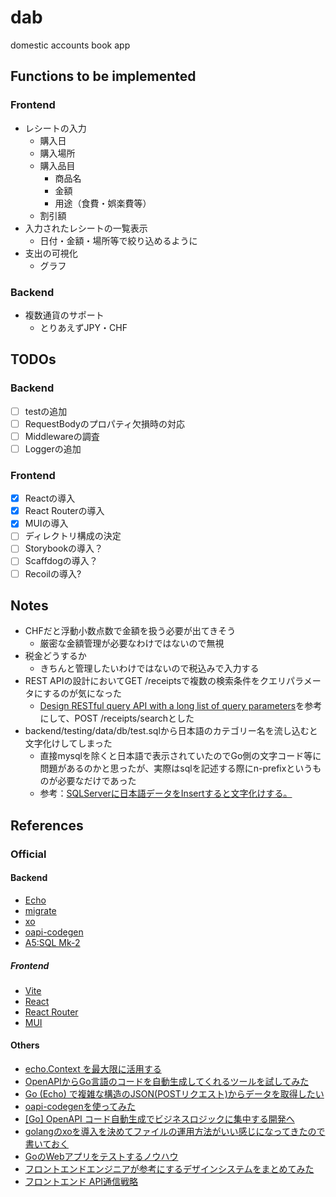 # dab
domestic accounts book app

## Functions to be implemented
### Frontend
- レシートの入力
  - 購入日
  - 購入場所
  - 購入品目
    - 商品名
    - 金額
    - 用途（食費・娯楽費等）
  - 割引額
- 入力されたレシートの一覧表示
  - 日付・金額・場所等で絞り込めるように
- 支出の可視化
  - グラフ

### Backend
- 複数通貨のサポート
  - とりあえずJPY・CHF

## TODOs
### Backend
- [ ] testの追加
- [ ] RequestBodyのプロパティ欠損時の対応
- [ ] Middlewareの調査
- [ ] Loggerの追加

### Frontend
- [x] Reactの導入
- [x] React Routerの導入
- [x] MUIの導入
- [ ] ディレクトリ構成の決定
- [ ] Storybookの導入？
- [ ] Scaffdogの導入？
- [ ] Recoilの導入?

## Notes
- CHFだと浮動小数点数で金額を扱う必要が出てきそう
  - 厳密な金額管理が必要なわけではないので無視
- 税金どうするか
  - きちんと管理したいわけではないので税込みで入力する
- REST APIの設計においてGET /receiptsで複数の検索条件をクエリパラメータにするのが気になった
  - [Design RESTful query API with a long list of query parameters](https://stackoverflow.com/questions/14202257/design-restful-query-api-with-a-long-list-of-query-parameters)を参考にして、POST /receipts/searchとした
- backend/testing/data/db/test.sqlから日本語のカテゴリー名を流し込むと文字化けしてしまった
  - 直接mysqlを除くと日本語で表示されていたのでGo側の文字コード等に問題があるのかと思ったが、実際はsqlを記述する際にn-prefixというものが必要なだけであった
  - 参考：[SQLServerに日本語データをInsertすると文字化けする。](https://kitigai.hatenablog.com/entry/2018/05/27/010440)

## References
### Official
#### Backend
- [Echo](https://echo.labstack.com/)
- [migrate](https://github.com/golang-migrate/migrate)
- [xo](https://github.com/xo/xo)
- [oapi-codegen](https://github.com/deepmap/oapi-codegen)
- [A5:SQL Mk-2](https://a5m2.mmatsubara.com/)

##### Frontend
- [Vite](https://ja.vitejs.dev/)
- [React](https://react.dev/)
- [React Router](https://reactrouter.com/en/main)
- [MUI](https://mui.com/)
#### Others
- [echo.Context を最大限に活用する](https://codehex.hateblo.jp/entry/echo-context)
- [OpenAPIからGo言語のコードを自動生成してくれるツールを試してみた](https://zenn.dev/rescuenow/articles/3c9a19eb2c0655)
- [Go (Echo) で複雑な構造のJSON(POSTリクエスト)からデータを取得したい](https://teratail.com/questions/vfwi04zdo1pkvr)
- [oapi-codegenを使ってみた](https://speakerdeck.com/akeno/oapi-codegenwoshi-tutemita)
- [[Go] OpenAPI コード自動生成でビジネスロジックに集中する開発へ](https://qiita.com/nyanchu/items/1c259750352b49e96a18)
- [golangのxoを導入を決めてファイルの運用方法がいい感じになってきたので書いておく](https://tsuyoshi-nakamura.hatenablog.com/entry/2018/11/16/100133)
- [GoのWebアプリをテストするノウハウ](https://zenn.dev/media_engine/articles/testing-go-applications)
- [フロントエンドエンジニアが参考にするデザインシステムをまとめてみた](https://qiita.com/bikky_no_yakata/items/368b02c3df178d4e0472)
- [フロントエンド API通信戦略](https://zenn.dev/sutamac/articles/27246dfe1b5a8e)